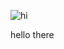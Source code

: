 ![hi](https://github.com/user-attachments/assets/74dd9a99-ea57-417a-aa3d-0a3556015219)


hello there
<!---
BLOODANDHONOR/BLOODANDHONOR is a ✨ special ✨ repository because its `README.md` (this file) appears on your GitHub profile.
You can click the Preview link to take a look at your changes.
--->
